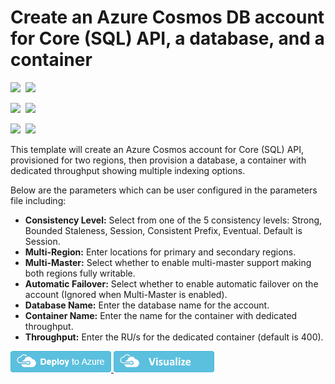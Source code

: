 # Create an Azure Cosmos DB account for Core (SQL) API, a database, and a container 

<IMG SRC="https://azurequickstartsservice.blob.core.windows.net/badges/101-cosmosdb-create/PublicLastTestDate.svg" />&nbsp;
<IMG SRC="https://azurequickstartsservice.blob.core.windows.net/badges/101-cosmosdb-create/PublicDeployment.svg" />&nbsp;

<IMG SRC="https://azurequickstartsservice.blob.core.windows.net/badges/101-cosmosdb-create/FairfaxLastTestDate.svg" />&nbsp;
<IMG SRC="https://azurequickstartsservice.blob.core.windows.net/badges/101-cosmosdb-create/FairfaxDeployment.svg" />&nbsp;

<IMG SRC="https://azurequickstartsservice.blob.core.windows.net/badges/101-cosmosdb-create/BestPracticeResult.svg" />&nbsp;
<IMG SRC="https://azurequickstartsservice.blob.core.windows.net/badges/101-cosmosdb-create/CredScanResult.svg" />&nbsp;

This template will create an Azure Cosmos account for Core (SQL) API, provisioned for two regions, then provision a database, a container with dedicated throughput showing multiple indexing options.

Below are the parameters which can be user configured in the parameters file including:

- **Consistency Level:** Select from one of the 5 consistency levels: Strong, Bounded Staleness, Session, Consistent Prefix, Eventual. Default is Session.
- **Multi-Region:** Enter locations for primary and secondary regions.
- **Multi-Master:** Select whether to enable multi-master support making both regions fully writable.
- **Automatic Failover:** Select whether to enable automatic failover on the account (Ignored when Multi-Master is enabled).
- **Database Name:** Enter the database name for the account.
- **Container Name:** Enter the name for the container with dedicated throughput.
- **Throughput:** Enter the RU/s for the dedicated container (default is 400).

<a href="https://portal.azure.com/#create/Microsoft.Template/uri/https%3A%2F%2Fraw.githubusercontent.com%2FAzure%2Fazure-quickstart-templates%2Fmaster%2F101-cosmosdb-sql%2Fazuredeploy.json" target="_blank">
    <img src="https://raw.githubusercontent.com/Azure/azure-quickstart-templates/master/1-CONTRIBUTION-GUIDE/images/deploytoazure.png"/>
</a>
<a href="http://armviz.io/#/?load=https%3A%2F%2Fraw.githubusercontent.com%2FAzure%2Fazure-quickstart-templates%2Fmaster%2F101-cosmosdb-sql%2Fazuredeploy.json" target="_blank">
    <img src="https://raw.githubusercontent.com/Azure/azure-quickstart-templates/master/1-CONTRIBUTION-GUIDE/images/visualizebutton.png"/>
</a>
